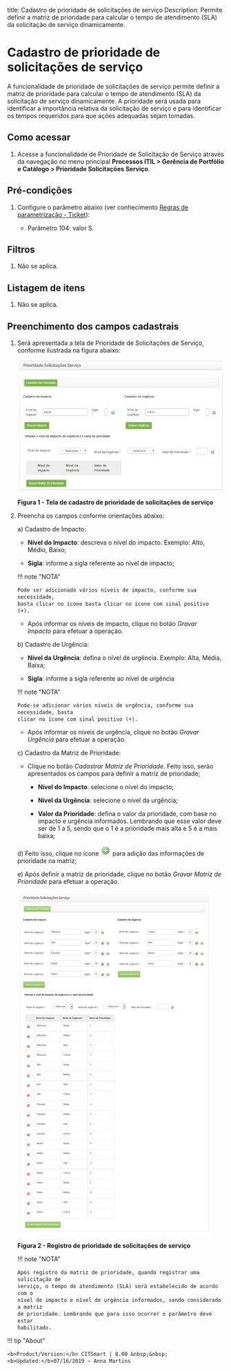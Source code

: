 title: Cadastro de prioridade de solicitações de serviço
Description: Permite definir a matriz de prioridade para calcular o tempo de atendimento (SLA) da solicitação de serviço dinamicamente.

# Cadastro de prioridade de solicitações de serviço

A funcionalidade de prioridade de solicitações de serviço permite definir a
matriz de prioridade para calcular o tempo de atendimento (SLA) da solicitação
de serviço dinamicamente. A prioridade será usada para identificar a importância
relativa da solicitação de serviço e para identificar os tempos requeridos para
que ações adequadas sejam tomadas.

Como acessar
------------

1.  Acesse a funcionalidade de Prioridade de Solicitação de Serviço através
    da navegação no menu principal **Processos ITIL > Gerência de Portfólio e
    Catálogo > Prioridade Solicitações Serviço**.

Pré-condições
-------------

1.  Configure o parâmetro abaixo (ver conhecimento [Regras de parametrização -
    Ticket][1]):

    -   Parâmetro 104: valor S.

Filtros
-------

1.  Não se aplica.

Listagem de itens
-----------------

1.  Não se aplica.

Preenchimento dos campos cadastrais
-----------------------------------

1.  Será apresentada a tela de Prioridade de Solicitações de Serviço, conforme
    ilustrada na figura abaixo:

    ![Criar](images/priority-1.png)

    **Figura 1 - Tela de cadastro de prioridade de solicitações de serviço**

2.  Preencha os campos conforme orientações abaixo:

    a) Cadastro de Impacto:

       -  **Nível do Impacto**: descreva o nível do impacto. Exemplo: Alto,
            Médio, Baixo;

       -  **Sigla**: informe a sigla referente ao nível de impacto;

    !!! note "NOTA"

        Pode ser adicionado vários níveis de impacto, conforme sua necessidade,
        basta clicar no ícone basta clicar no ícone com sinal positivo (+). 

    -   Após informar os níveis de impacto, clique no botão *Gravar Impacto* para
    efetuar a operação.

    b)  Cadastro de Urgência:

    -   **Nível da Urgência**: defina o nível de urgência. Exemplo: Alta, Média,
        Baixa;

    -   **Sigla**: informe a sigla referente ao nível de urgência

    !!! note "NOTA"

        Pode-se adicionar vários níveis de urgência, conforme sua necessidade, basta
        clicar no ícone com sinal positivo (+).

    -   Após informar os níveis de urgência, clique no botão *Gravar Urgência* para
    efetuar a operação.

    c)  Cadastro da Matriz de Prioridade:

    -   Clique no botão *Cadastrar Matriz de Prioridade*. Feito isso, serão
        apresentados os campos para definir a matriz de prioridade;

        -   **Nível do Impacto**: selecione o nível do impacto;

        -   **Nível da Urgência**: selecione o nível da urgência;

        -   **Valor da Prioridade**: defina o valor da prioridade, com base no
            impacto e urgência informados. Lembrando que esse valor deve ser de
            1 a 5, sendo que o 1 é a prioridade mais alta e 5 é a mais baixa;

     d)  Feito isso, clique no ícone ![Criar](images/priority-2.png) para adição das informações de prioridade na
    matriz;

     e)  Após definir a matriz de prioridade, clique no botão *Gravar Matriz de
    Prioridade* para efetuar a operação.

    ![Criar](images/priority-3.png)

    **Figura 2 - Registro de prioridade de solicitações de serviço**

    !!! note "NOTA"

        Após registro da matriz de prioridade, quando registrar uma solicitação de
        serviço, o tempo de atendimento (SLA) será estabelecido de acordo com o
        nível de impacto e nível de urgência informados, sendo considerado a matriz
        de prioridade. Lembrando que para isso ocorrer o parâmetro deve estar
        habilitado.
   
[1]:/pt-br/citsmart-platform-7/plataform-administration/parameters-list/parametrizaion-ticket.html   
   
!!! tip "About"

    <b>Product/Version:</b> CITSmart | 8.00 &nbsp;&nbsp;
    <b>Updated:</b>07/16/2019 – Anna Martins

       
